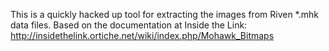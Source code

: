 This is a quickly hacked up tool for extracting the images from Riven *.mhk data files. Based on the documentation at Inside the Link: http://insidethelink.ortiche.net/wiki/index.php/Mohawk_Bitmaps